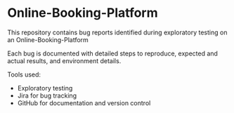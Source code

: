 # Online-Booking-Platform

This repository contains bug reports identified during exploratory testing on an Online-Booking-Platform

Each bug is documented with detailed steps to reproduce, expected and actual results, and environment details.

Tools used:
- Exploratory testing
- Jira for bug tracking
- GitHub for documentation and version control

